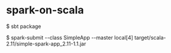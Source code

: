 # spark-on-scala

$ sbt package

$ spark-submit --class SimpleApp --master local[4] target/scala-2.11/simple-spark-app_2.11-1.1.jar
